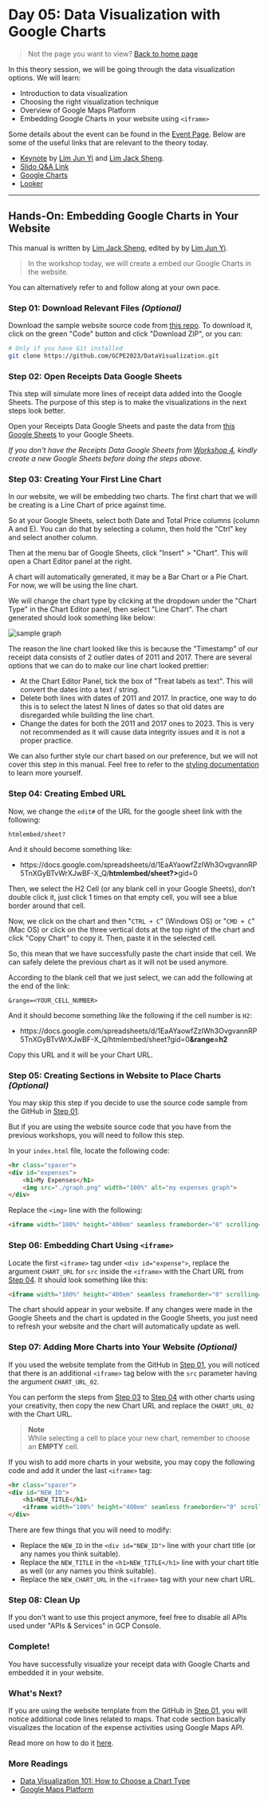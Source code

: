 # Day 05: Data Visualization with Google Charts

> Not the page you want to view? [Back to home page](../README.md)

In this theory session, we will be going through the data visualization options. We will learn:

* Introduction to data visualization
* Choosing the right visualization technique
* Overview of Google Maps Platform
* Embedding Google Charts in your website using `<iframe>`

Some details about the event can be found in the [Event Page](https://gdsc.community.dev/events/details/developer-student-clubs-university-of-malaya-presents-gcpe-google-cloud-platform-for-everyone-workshop-2023-2023-04-02/). Below are some of the useful links that are relevant to the theory today.

* [Keynote](./assets/slide.pdf) by [Lim Jun Yi](https://github.com/LimJY03) and [Lim Jack Sheng](https://github.com/Jacksheng127).
* [Slido Q&A Link](https://app.sli.do/event/g23hjs7CXoJ316W6JDpaNp/live/questions?clusterId=eu1)
* [Google Charts](https://developers.google.com/chart)
* [Looker](https://www.looker.com/)

---

## Hands-On: Embedding Google Charts in Your Website

This manual is written by [Lim Jack Sheng](https://github.com/Jacksheng127), edited by by [Lim Jun Yi](https://github.com/LimJY03).

> In the workshop today, we will create a embed our Google Charts in the website.

You can alternatively refer to <!--[these videos]()--> and follow along at your own pace.

### Step 01: Download Relevant Files *(Optional)*

Download the sample website source code from [this repo](https://github.com/GCPE2023/DataVisualization). To download it, click on the green "Code" button and click "Download ZIP", or you can:

```sh
# Only if you have Git installed
git clone https://github.com/GCPE2023/DataVisualization.git
```

### Step 02: Open Receipts Data Google Sheets

This step will simulate more lines of receipt data added into the Google Sheets. The purpose of this step is to make the visualizations in the next steps look better.

Open your Receipts Data Google Sheets and paste the data from [this Google Sheets](https://docs.google.com/spreadsheets/d/18l3lteSxjVhDrLUlzv6lAQWsZWiAcrsEW3RVfkCPBNo/edit?usp=sharing) to your Google Sheets.

*If you don't have the Receipts Data Google Sheets from [Workshop 4](../Day04/README.md), kindly create a new Google Sheets before doing the steps above.*

### Step 03: Creating Your First Line Chart

In our website, we will be embedding two charts. The first chart that we will be creating is a Line Chart of price against time.

So at your Google Sheets, select both Date and Total Price columns (column A and E). You can do that by selecting a column, then hold the "Ctrl" key and select another column.

Then at the menu bar of Google Sheets, click "Insert" > "Chart". This will open a Chart Editor panel at the right.

A chart will automatically generated, it may be a Bar Chart or a Pie Chart. For now, we will be using the line chart.

We will change the chart type by clicking at the dropdown under the "Chart Type" in the Chart Editor panel, then select "Line Chart". The chart generated should look something like below:

![sample graph](./assets/chart.png)

The reason the line chart looked like this is because the "Timestamp" of our receipt data consists of 2 outlier dates of 2011 and 2017. There are several options that we can do to make our line chart looked prettier:

* At the Chart Editor Panel, tick the box of "Treat labels as text". This will convert the dates into a text / string.
* Delete both lines with dates of 2011 and 2017. In practice, one way to do this is to select the latest N lines of dates so that old dates are disregarded while building the line chart.
* Change the dates for both the 2011 and 2017 ones to 2023. This is very not recommended as it will cause data integrity issues and it is not a proper practice.

We can also further style our chart based on our preference, but we will not cover this step in this manual. Feel free to refer to the [styling documentation](https://support.google.com/docs/answer/63824?hl=en&co=GENIE.Platform%3DDesktop) to learn more yourself.

### Step 04: Creating Embed URL

Now, we change the `edit#` of the URL for the google sheet link with the following:

```
htmlembed/sheet?
```

And it should become something like:

* ht<span>tps:</span>//docs.google.com/spreadsheets/d/1EaAYaowfZzIWh3OvgvannRP5TnXGyBTvWrXJwBF-X_Q/<b>htmlembed/sheet?></b>gid=0

Then, we select the H2 Cell (or any blank cell in your Google Sheets), don’t double click it, just click 1 times on that empty cell, you will see a blue border around that cell.

Now, we click on the chart and then "`CTRL + C`" (Windows OS) or "`CMD + C`" (Mac OS) or click on the three vertical dots at the top right of the chart and click "Copy Chart" to copy it. Then, paste it in the selected cell.

So, this mean that we have successfully paste the chart inside that cell. We can safely delete the previous chart as it will not be used anymore.

According to the blank cell that we just select, we can add the following at the end of the link:

```
&range=<YOUR_CELL_NUMBER>
```

And it should become something like the following if the cell number is `H2`:

* ht<span>tps:</span>//docs.google.com/spreadsheets/d/1EaAYaowfZzIWh3OvgvannRP5TnXGyBTvWrXJwBF-X_Q/htmlembed/sheet?gid=0<b>&range=h2</b>

Copy this URL and it will be your Chart URL.

### Step 05: Creating Sections in Website to Place Charts *(Optional)*

You may skip this step if you decide to use the source code sample from the GitHub in [Step 01](#step-01-download-relevant-files-optional).

But if you are using the website source code that you have from the previous workshops, you will need to follow this step.

In your `index.html` file, locate the following code:

```html
<hr class="spacer">
<div id="expenses">
    <h1>My Expenses</h1>
    <img src="./graph.png" width="100%" alt="my expenses graph">
</div>
```

Replace the `<img>` line with the following:

```html
<iframe width="100%" height="400em" seamless frameborder="0" scrolling="no" src="CHART_URL"></iframe>
```

### Step 06: Embedding Chart Using `<iframe>`

Locate the first `<iframe>` tag under `<div id="expense">`, replace the argument `CHART_URL` for `src` inside the `<iframe>` with the Chart URL from [Step 04](#step-04-creating-embed-url). It should look something like this:

```html
<iframe width="100%" height="400em" seamless frameborder="0" scrolling="no" src="https://docs.google.com/spreadsheets/d/1EaAYaowfZzIWh3OvgvannRP5TnXGyBTvWrXJwBF-X_Q/htmlembed/sheet?gid=0&range=h2"></iframe>
```

The chart should appear in your website. If any changes were made in the Google Sheets and the chart is updated in the Google Sheets, you just need to refresh your website and the chart will automatically update as well.

### Step 07: Adding More Charts into Your Website *(Optional)*

If you used the website template from the GitHub in [Step 01](#step-01-download-relevant-files-optional), you will noticed that there is an additional `<iframe>` tag below with the `src` parameter having the argument `CHART_URL_02`.

You can perform the steps from [Step 03](#step-03-creating-your-first-line-chart) to [Step 04](#step-04-creating-embed-url) with other charts using your creativity, then copy the new Chart URL and replace the `CHART_URL_02` with the Chart URL. 

> **Note**
> <br>While selecting a cell to place your new chart, remember to choose an **EMPTY** cell.

If you wish to add more charts in your website, you may copy the following code and add it under the last `<iframe>` tag:

```html
<hr class="spacer">
<div id="NEW_ID">
    <h1>NEW_TITLE</h1>
    <iframe width="100%" height="400em" seamless frameborder="0" scrolling="no" src="NEW_CHART_URL"></iframe>
</div>
```

There are few things that you will need to modify:

* Replace the `NEW_ID` in the `<div id="NEW_ID">` line with your chart title (or any names you think suitable).
* Replace the `NEW_TITLE` in the `<h1>NEW_TITLE</h1>` line with your chart title as well (or any names you think suitable).
* Replace the `NEW_CHART_URL` in the `<iframe>` tag with your new chart URL.

### Step 08: Clean Up

If you don't want to use this project anymore, feel free to disable all APIs used under "APIs & Services" in GCP Console.

### Complete!

You have successfully visualize your receipt data with Google Charts and embedded it in your website.

### What's Next?

If you are using the website template from the GitHub in [Step 01](#step-01-download-relevant-files-optional), you will notice additional code lines related to maps. That code section basically visualizes the location of the expense activities using Google Maps API.

Read more on how to do it [here](./GoogleMapsAPI.md).

### More Readings

* [Data Visualization 101: How to Choose a Chart Type](https://towardsdatascience.com/data-visualization-101-how-to-choose-a-chart-type-9b8830e558d6)
* [Google Maps Platform](https://developers.google.com/maps)